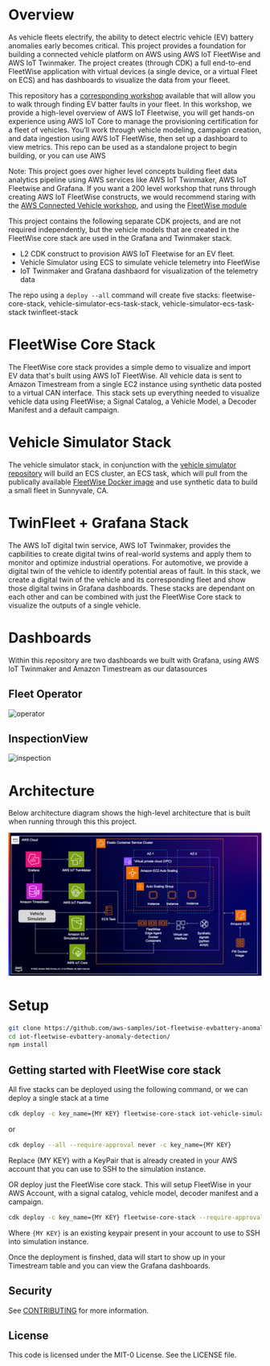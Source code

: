 # Overview

As vehicle fleets electrify, the ability to detect electric vehicle (EV) battery anomalies early becomes critical. This project provides a foundation for building a connected vehicle platform on AWS using AWS IoT FleetWise and AWS IoT Twinmaker. The project creates (through CDK) a full end-to-end FleetWise application with virtual devices (a single device, or a virtual Fleet on ECS) and has dashboards to visualize the data from your fleeet.

This repository has a [corresponding workshop](https://catalog.us-east-1.prod.workshops.aws/workshops/79296185-6a04-4e79-a77c-f15afd51e877) available that will allow you to walk through finding EV batter faults in your fleet. In this workshop, we provide a high-level overview of AWS IoT Fleetwise, you will get hands-on experience using AWS IoT Core to manage the provisioning certification for a fleet of vehicles. You’ll work through vehicle modeling, campaign creation, and data ingestion using AWS IoT FleetWise, then set up a dashboard to view metrics. This repo can be used as a standalone project to begin building, or you can use AWS 

Note: This project goes over higher level concepts building fleet data analytics pipeline using AWS services like AWS IoT Twinmaker, AWS IoT Fleetwise and Grafana. If you want a 200 level workshop that runs through creating AWS IoT FleetWise constructs, we would recommend staring with the [AWS Connected Vehicle workshop](https://catalog.workshops.aws/awsiotforautomotive/), and using the [FleetWise module](https://catalog.workshops.aws/awsiotforautomotive/en-US/4-fleetwise)

This project contains the following separate CDK projects, and are not required independently, but the vehicle models that are created in the FleetWise core stack are used in the Grafana and Twinmaker stack.
- L2 CDK construct to provision AWS IoT Fleetwise for an EV fleet. 
- Vehicle Simulator using ECS to simulate vehicle telemetry into FleetWise
- IoT Twinmaker and Grafana dashbaord for visualization of the telemetry data

The repo using a ```deploy --all``` command will create five stacks: fleetwise-core-stack, vehicle-simulator-ecs-task-stack, vehicle-simulator-ecs-task-stack twinfleet-stack

# FleetWise Core Stack

The FleetWise core stack provides a simple demo to visualize and import EV data that's built using AWS IoT FleetWise. All vehicle data is sent to Amazon Timestream from a single EC2 instance using synthetic data posted to a virtual CAN interface. This stack sets up everything needed to visualize vehicle data using FleetWise; a Signal Catalog, a Vehicle Model, a Decoder Manifest and a default campaign.

# Vehicle Simulator Stack

The vehicle simulator stack, in conjunction with the [vehicle simulator repository](hhttps://github.com/aws-samples/iot-fleetwise-vehicle-simulator) will build an ECS cluster, an ECS task, which will pull from the publically available [FleetWise Docker image](https://gallery.ecr.aws/aws-iot-fleetwise-edge/aws-iot-fleetwise-edge) and use synthetic data to build a small fleet in Sunnyvale, CA.

# TwinFleet + Grafana Stack

The AWS IoT digital twin service, AWS IoT Twinmaker, provides the capbilities to create digital twins of real-world systems and apply them to monitor and optimize industrial operations. For automotive, we provide a digital twin of the vehicle to identify potential areas of fault. In this stack, we create a digital twin of the vehicle and its corresponding fleet and show those digital twins in Grafana dashboards. These stacks are dependant on each other and can be combined with just the FleetWise Core stack to visualize the outputs of a single vehicle.

# Dashboards

Within this repository are two dashboards we built with Grafana, using AWS IoT Twinmaker and Amazon Timestream as our datasources

## Fleet Operator

![operator](https://static.us-east-1.prod.workshops.aws/public/0416cc90-480f-4d4d-ada2-78b82eaaad37/static/images/2-grafana-map.png)

## InspectionView

![inspection](https://static.us-east-1.prod.workshops.aws/public/0416cc90-480f-4d4d-ada2-78b82eaaad37/static/images/2-grafana-dashboard.png)

# Architecture

Below architecture diagram shows the high-level architecture that is built when running through this this project. 

![assets](/assets/archdiagram.png)

# Setup

```sh
git clone https://github.com/aws-samples/iot-fleetwise-evbattery-anomaly-detection.git
cd iot-fleetwise-evbattery-anomaly-detection/
npm install 
```

## Getting started with FleetWise core stack

All five stacks can be deployed using the following command, or we can deploy a single stack at a time

```sh
cdk deploy -c key_name={MY KEY} fleetwise-core-stack iot-vehicle-simulator-ecs-cluster-stack iot-vehicle-simulator-ecs-task-stack twinfleet-stack grafana-stack/twinfleet-stack --require-approval never
```

or

```sh
cdk deploy --all --require-approval never -c key_name={MY KEY}
```

Replace {MY KEY} with a KeyPair that is already created in your AWS account that you can use to SSH to the simulation instance.

OR deploy just the FleetWise core stack. This will setup FleetWise in your AWS Account, with a signal catalog, vehicle model, decoder manifest and a campaign.

```sh
cdk deploy -c key_name={MY KEY} fleetwise-core-stack --require-approval never
```

Where `{MY KEY}` is an existing keypair present in your account to use to SSH into simulation instance.

Once the deployment is finshed, data will start to show up in your Timestream table and you can view the Grafana dashboards.

## Security

See [CONTRIBUTING](CONTRIBUTING.md#security-issue-notifications) for more 
information.

## License

This code is licensed under the MIT-0 License. See the LICENSE file.
